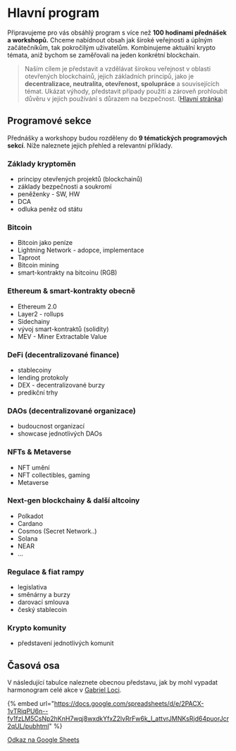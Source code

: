 # Hlavní program

Připravujeme pro vás obsáhlý program s více než **100 hodinami přednášek a workshopů.** Chceme nabídnout obsah jak široké veřejnosti a úplným začátečníkům, tak pokročilým uživatelům. Kombinujeme aktuální krypto témata, aniž bychom se zaměřovali na jeden konkrétní blockchain.

> Naším cílem je představit a vzdělávat širokou veřejnost v oblasti otevřených blockchainů, jejich základních principů, jako je **decentralizace, neutralita, otevřenost, spolupráce** a souvisejících témat. Ukázat výhody, představit případy použití a zároveň prohloubit důvěru v jejich používání s důrazem na bezpečnost. ([Hlavní stránka](./))

## Programové sekce

Přednášky a workshopy budou rozděleny do **9 tématických programových sekcí**. Níže naleznete jejich přehled a relevantní příklady.

### Základy kryptoměn

* principy otevřených projektů (blockchainů)
* základy bezpečnosti a soukromí
* peněženky - SW, HW
* DCA
* odluka peněz od státu

### Bitcoin

* Bitcoin jako peníze
* Lightning Network - adopce, implementace
* Taproot
* Bitcoin mining
* smart-kontrakty na bitcoinu (RGB)

### Ethereum & smart-kontrakty obecně

* Ethereum 2.0
* Layer2 - rollups
* Sidechainy
* vývoj smart-kontraktů (solidity)
* MEV - Miner Extractable Value

### DeFi  (decentralizované finance)

* stablecoiny
* lending protokoly
* DEX - decentralizované burzy
* predikční trhy

### DAOs (decentralizované organizace)

* budoucnost organizací
* showcase jednotlivých DAOs

### NFTs & Metaverse

* NFT umění
* NFT collectibles, gaming
* Metaverse

### Next-gen blockchainy & další altcoiny

* Polkadot
* Cardano
* Cosmos (Secret Network..)
* Solana
* NEAR
* ...

### Regulace & fiat rampy

* legislativa
* směnárny a burzy
* darovací smlouva
* český stablecoin

### Krypto komunity

* představení jednotlivých komunit

## Časová osa

V následující tabulce naleznete obecnou představu, jak by mohl vypadat harmonogram celé akce v [Gabriel Loci](misto-konani/).

{% embed url="https://docs.google.com/spreadsheets/d/e/2PACX-1vTRiqPU6n--fv1fzLM5CsNp2hKnH7wqj8wxdkYfxZ2lvRrFw6k_I_attvrJMNKsRjd64puorJcr2qUL/pubhtml" %}

[Odkaz na Google Sheets](https://docs.google.com/spreadsheets/d/1cvDNzQ3fGsnnRtpAZL64YfdemM0FxXl42NeaCc0YHzY/edit#gid=0)
